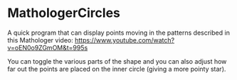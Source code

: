 # MathologerCircles

A quick program that can display points moving in the patterns described in this Mathologer video: https://www.youtube.com/watch?v=oEN0o9ZGmOM&t=995s

You can toggle the various parts of the shape and you can also adjust how far out the points are placed on the inner circle (giving a more pointy star).